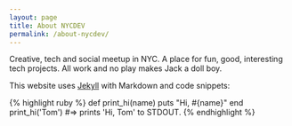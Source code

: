 ```yaml
---
layout: page
title: About NYCDEV
permalink: /about-nycdev/
---
```


Creative, tech and social meetup in NYC. A place for fun, good, interesting tech
projects. All work and no play makes Jack a doll boy.

This website uses [Jekyll][jekyll] with Markdown and code snippets:

{% highlight ruby %}
def print_hi(name)
  puts "Hi, #{name}"
end
print_hi('Tom')
#=> prints 'Hi, Tom' to STDOUT.
{% endhighlight %}


[jekyll]: https://jekyllrb.com/docs/home
